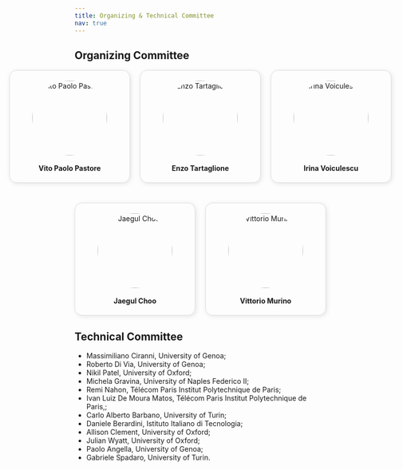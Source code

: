 ```yaml
---
title: Organizing & Technical Committee
nav: true
---
```


## Organizing Committee

<div style="display: flex; justify-content: center; flex-wrap: wrap; text-align: center; gap: 20px;">

<!-- Row 1: 3 members -->
<div style="display: flex; justify-content: center; flex-basis: 100%; gap: 20px;">

<div style="flex: 1; min-width: 200px; max-width: 250px; padding: 20px; border: 1px solid #ddd; border-radius: 15px; box-shadow: 2px 2px 10px rgba(0,0,0,0.1);">
<a href="https://vitopaolopastore.github.io" style="text-decoration: none; color: inherit;">
<img src="https://vitopaolopastore.github.io/images/bio-photo.png" alt="Vito Paolo Pastore" width="150" height="150" style="border-radius: 50%;">
<br><br>
<strong>Vito Paolo Pastore</strong>
</a>
</div>

<div style="flex: 1; min-width: 200px; max-width: 250px; padding: 20px; border: 1px solid #ddd; border-radius: 15px; box-shadow: 2px 2px 10px rgba(0,0,0,0.1);">
<a href="https://enzotarta.github.io/" style="text-decoration: none; color: inherit;">
<img src="https://enzotarta.github.io/assets/img/foto_recentequadrata.png" alt="Enzo Tartaglione" width="150" height="150" style="border-radius: 50%;">
<br><br>
<strong>Enzo Tartaglione</strong>
</a>
</div>

<div style="flex: 1; min-width: 200px; max-width: 250px; padding: 20px; border: 1px solid #ddd; border-radius: 15px; box-shadow: 2px 2px 10px rgba(0,0,0,0.1);">
<a href="https://www.cs.ox.ac.uk/people/irina.voiculescu/" style="text-decoration: none; color: inherit;">
<img src="https://www.cs.ox.ac.uk/files/14681//irina20240317.jpg" alt="Irina Voiculescu" width="150" height="150" style="border-radius: 50%;">
<br><br>
<strong>Irina Voiculescu</strong>
</a>
</div>

</div>

<!-- Row 2: 2 members -->
<div style="display: flex; justify-content: center; flex-basis: 100%; gap: 20px; margin-top: 20px;">

<div style="flex: 1; min-width: 200px; max-width: 250px; padding: 20px; border: 1px solid #ddd; border-radius: 15px; box-shadow: 2px 2px 10px rgba(0,0,0,0.1);">
<a href="https://sites.google.com/site/jaegulchoo/" style="text-decoration: none; color: inherit;">
<img src="https://scholar.googleusercontent.com/citations?view_op=medium_photo&user=GHJYsLEAAAAJ&citpid=7" alt="Jaegul Choo" width="150" height="150" style="border-radius: 50%;">
<br><br>
<strong>Jaegul Choo</strong>
</a>
</div>

<div style="flex: 1; min-width: 200px; max-width: 250px; padding: 20px; border: 1px solid #ddd; border-radius: 15px; box-shadow: 2px 2px 10px rgba(0,0,0,0.1);">
<a href="https://www.vittoriomurino.com/" style="text-decoration: none; color: inherit;">
<img src="https://www.vittoriomurino.com/wp-content/uploads/2023/07/cropped-Vitto2b-300dpi_edited.webp" alt="Vittorio Murino" width="150" height="150" style="border-radius: 50%;">
<br><br>
<strong>Vittorio Murino</strong>
</a>
</div>
</div>

</div>

## Technical Committee

- Massimiliano Ciranni, University of Genoa;
- Roberto Di Via, University of Genoa;
- Nikil Patel, University of Oxford;
- Michela Gravina, University of Naples Federico II;
- Remi Nahon, Télécom Paris Institut Polytechnique de Paris;
- Ivan Luiz De Moura Matos, Télécom Paris Institut Polytechnique de Paris,;
- Carlo Alberto Barbano, University of Turin;
- Daniele Berardini, Istituto Italiano di Tecnologia;
- Allison Clement, University of Oxford;
- Julian Wyatt, University of Oxford;
- Paolo Angella, University of Genoa;
- Gabriele Spadaro, University of Turin.
